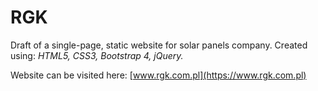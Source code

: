 # RGK
Draft of a single-page, static website for solar panels company. Created using: *HTML5, CSS3, Bootstrap 4, jQuery.*

Website can be visited here: [www.rgk.com.pl](https://www.rgk.com.pl)
